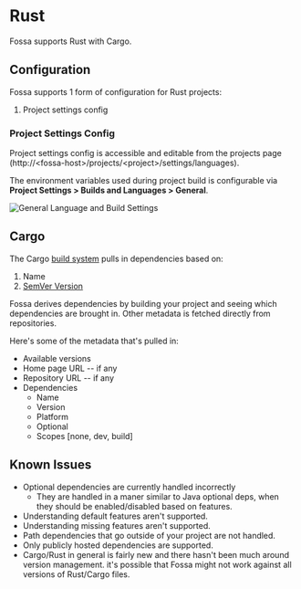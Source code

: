 # Rust

Fossa supports Rust with Cargo.

## Configuration

Fossa supports 1 form of configuration for Rust projects:

1. Project settings config

### Project Settings Config

Project settings config is accessible and editable from the projects page (http://&lt;fossa-host&gt;/projects/&lt;project&gt;/settings/languages).

The environment variables used during project build is configurable via **Project Settings > Builds and Languages > General**.

![General Language and Build Settings](/img/language-settings-general.png)

## Cargo

The Cargo [build system](https://crates.io/) pulls in dependencies based on:

1. Name
2. [SemVer Version](http://semver.org/)

Fossa derives dependencies by building your project and seeing which dependencies are brought in. Other metadata is fetched directly from repositories.

Here's some of the metadata that's pulled in:

- Available versions
- Home page URL -- if any
- Repository URL -- if any
- Dependencies
  - Name
  - Version
  - Platform
  - Optional
  - Scopes [none, dev, build]

## Known Issues

- Optional dependencies are currently handled incorrectly
  - They are handled in a maner similar to Java optional deps, when they should be enabled/disabled based on features.
- Understanding default features aren't supported.
- Understanding missing features aren't supported.
- Path dependencies that go outside of your project are not handled.
- Only publicly hosted dependencies are supported.
- Cargo/Rust in general is fairly new and there hasn't been much around version management. it's possible that Fossa might not work against all versions of Rust/Cargo files.